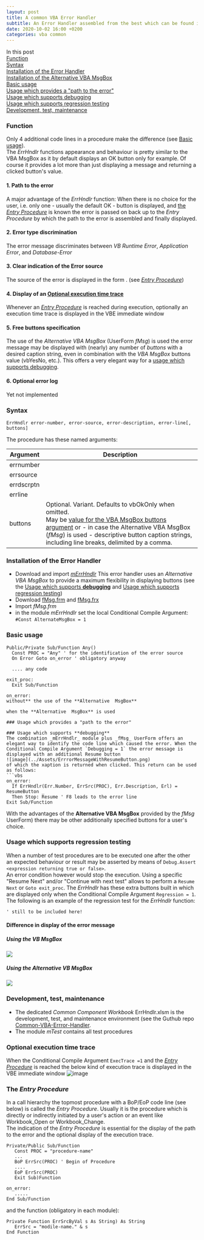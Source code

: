 ```yaml
---
layout: post
title: A common VBA Error Handler
subtitle: An Error Handler assembled from the best which can be found in foruns
date: 2020-10-02 16:00 +0200
categories: vba common
---
```



In this post<br>
[Function](#function)<br>
[Syntax](#syntax)<br>
[Installation of the Error Handler](#installation-of-the-error-handler)<br>
[Installation of the Alternative VBA MsgBox](#installation-of-the-alternative-vba-msgbox)<br>
[Basic usage](#basic-usage)<br>
[Usage which provides a "path to the error"](#usage-which-provides-a-path-to-the-error)<br>
[Usage which supports debugging](#usage-which-supports-debugging)<br>
[Usage which supports regression testing](#usage-which-supports-regression-testing)<br>
[Development, test, maintenance](#development-test-maintenance)


### Function
Only 4 additional code lines in a procedure make the difference (see [Basic usage](#basic-usage)).<br>
The _ErrHndlr_ functions appearance and behaviour is pretty similar to the VBA MsgBox as it by default displays an OK button only for example. Of course it  provides a lot more than just displaying a message and returning a clicked button's value. 

#### 1. Path to the error
A major advantage of the _ErrHndlr_ function: When there is no choice for the user, i.e. only one - usually the default OK - button is displayed, and [the _Entry Procedure_](#the-entry-procedure) is known the error is passed on back up to the _Entry Procedure_ by which the path to the error is assembled and finally displayed.

#### 2. Error type discrimination
The error message discriminates between _VB Runtime Error_, _Application Error_, and _Database-Error_

#### 3. Clear indication of the Error source
The source of the error is displayed in the form <module>.<procedure> (see [_Entry Procedure_](#entry-procedure))

#### 4. Display of an [Optional execution time trace](#optional-execution-time-trace)

Whenever an [_Entry Procedure_](#entry-procedure) is reached during execution, optionally an execution time trace is displayed in the VBE immediate window

#### 5. Free buttons specification
The use of the  _Alternative VBA MsgBox_ (UserForm _fMsg_) is used the error message may be displayed with (nearly) any number of _buttons_ with a desired caption string, even in combination with the _VBA MsgBox_ buttons value (vbYesNo, etc.). This offers a very elegant way for a  [usage which supports debugging](#a-usage-which-supports-debugging).

#### 6. Optional error log
Yet not implemented

### Syntax
```vbs
ErrHndlr error-number, error-source, error-description, error-line[, buttons]
```
The procedure has these named arguments:

|  Argument  | Description |
| ---------- | ----------- |
| errnumber  |             |
| errsource  |             |
| errdscrptn |             |
| errline    |             |
| buttons    | Optional. Variant. Defaults to vbOkOnly when omitted.<br>May be  [value for the VBA MsgBox buttons argument](<https://docs.microsoft.com/de-DE/office/vba/Language/Reference/User-Interface-Help/msgbox-function#settings>) or - in case the Alternative VBA MsgBox (_fMsg_) is used - descriptive button caption strings, including line breaks, delimited by a comma. |

### Installation of the Error Handler
- Download and import [_mErrHndlr_](https://gitcdn.link/repo/warbe-maker/Common-VBA-Error-Handler/master/mErrHndlr.bas)
This error handler uses an _Alternative VBA MsgBox_ to provide a maximum flexibility in displaying buttons (see the [Usage which supports **debugging**](usage-which-supports-debugging) and [Usage which supports regression testing](#usage-which-supports-regression-testing)) 
- Download [fMsg.frm](https://gitcdn.link/repo/warbe-maker/VBA-MsgBox-alternative/master/fMsg.frm) and   [fMsg.frx](https://gitcdn.link/repo/warbe-maker/VBA-MsgBox-alternative/master/fMsf.frx)
- Import _fMsg.frm_ 
- in the module _mErrHndlr_ set the local Conditional Compile Argument:<br>`#Const AlternateMsgBox = 1`

### Basic usage 
 ```vbscript
 Public/Private Sub/Function Any()
   Const PROC = "Any" ' for the identification of the error source
   On Error Goto on_error ' obligatory anyway
   
   .... any code

exit_proc:
   Exit Sub/Function
   
on_error:
without** the use of the **Alternative  MsgBox**

when the **Alternative  MsgBox** is used

### Usage which provides a "path to the error"

### Usage which supports **debugging** 
The combination _mErrHndlr_ module plus _fMsg_ UserForm offers an elegant way to identify the code line which caused the error. When the Conditional Compile Argument `Debugging = 1` the error message is displayed with an additional Resume button
![image](../Assets/ErrrorMessageWithResumeButton.png)
of which the xaption is returned when clicked. This return can be used as follows:
```vbs
on_error:
   If ErrHndlr(Err.Number, ErrSrc(PROC), Err.Description, Erl) = ResumeButton _
   Then Stop: Resume ' F8 leads to the error line
Exit Sub/Function
```
With the advantages of the **Alternative VBA MsgBox** provided by the _fMsg_ UserForm) there may be other additionally specified buttons for a  user's choice.

### Usage which supports **regression testing**

When a number of test procedures are to be executed one after the other an expected behaviour or result may be asserted by means of `Debug.Assert <expression returning true or false>`.<br> An error condition however would stop the execution. Using a specific "Resume Next" and/or "Continue with next test" allows to perform a `Resume Next` or `Goto exit_proc`. The _ErrHndlr_ has these extra buttons built in which are displayed only when the Conditional Compile Argument `Regression = 1`. The following is an example of the regression test for the _ErrHndlr_ function:


```vbs
' still to be included here!
```

#### Difference in display of the error message
##### Using the VB MsgBox
![](../Assets/ErrorMsgMsgBox.png)
##### Using the Alternative VB MsgBox
![](../Assets/ErrMsgAlternativeMsgBox.png)

### Development, test, maintenance
- The dedicated _Common Component Workbook_ ErrHndlr.xlsm is the development, test, and maintenance environment (see the Guthub repo [Common-VBA-Errror-Handler](https://github.com/warbe-maker/Common-VBA-Error-Handler).
- The module _mTest_ contains all test procedures

### Optional execution time trace
When the Conditional Compile Argument `ExecTrace =1` and the [_Entry Procedure_](#entry-procedure) is reached the below kind of execution trace is displayed in the VBE immediate window
![image](../Assets/ExectionTrace.png)

### The _Entry Procedure_
In a call hierarchy the topmost procedure with a BoP/EoP code line (see below) is called the _Entry Procedure_. Usually it is the procedure which is directly or indirectly initiated by a user's  action or an event like Workbook_Open or Workbook_Change.<br>
The indication of the _Entry Procedure_ is essential for the display of the path to the error and the optional display of the execution trace.
```vbs
Private/Public Sub/Function
   Const PROC = "procedure-name"
   ...
   BoP ErrSrc(PROC) ' Begin of Procedure
   ....
   EoP ErrSrc(PROC)
   Exit Sub)Function
   
on_error:
   .....
End Sub/Function
```
and the function (obligatory in each module):
```vbs
Private Function ErrSrcByVal s As String) As String
   ErrSrc = "modile-name." & s
End Function
```